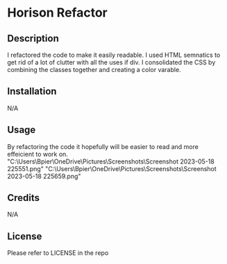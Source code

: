 # Horison Refactor

## Description

I refactored the code to make it easily readable. I used HTML semnatics to get rid of a lot of clutter with all the uses if div. I consolidated the CSS by combining the classes together and creating a color varable.

## Installation

N/A

## Usage

By refactoring the code it hopefully will be easier to read and more effeicient to work on.
"C:\Users\Bpier\OneDrive\Pictures\Screenshots\Screenshot 2023-05-18 225551.png" 
"C:\Users\Bpier\OneDrive\Pictures\Screenshots\Screenshot 2023-05-18 225659.png"
## Credits

N/A

## License

Please refer to LICENSE in the repo

